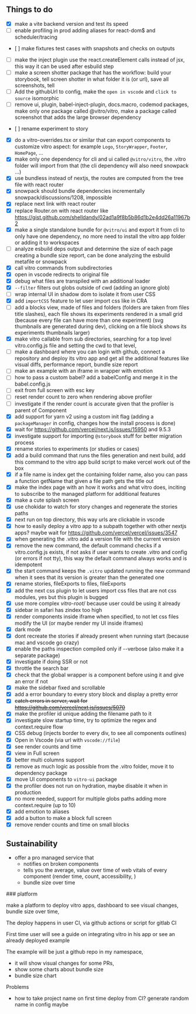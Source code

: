 ## Things to do

-   [x] make a vite backend version and test its speed
-   [ ] enable profiling in prod adding aliases for react-dom$ and scheduler/tracing
-   [ ] make fixtures test cases with snapshots and checks on outputs
-   [ ] make the inject plugin use the react.createElement calls instead of jsx, this way it can be used after esbuild step
-   [ ] make a screen shotter package that has the workflow: build your storybook, tell screen shotter in what folder it is (or url), save all screenshots, tell
-   [ ] Add the githubUrl to config, make the `open in vscode` and `click to source` isomorphic
-   [ ] remove ui, plugin, babel-inject-plugin, docs.macro, codemod packages, make only one package called @vitro/vitro, make a package called screenshot that adds the large browser dependency
-   [ ] rename experiment to story
-   [x] do a vitro-overrides.tsx or similar that can export components to customize vitro aspect: for example `Logo`, `StoryWrapper`, `Footer`, `HomePage`, ...
-   [x] make only one dependency for cli and ui called `@vitro/vitro`, the .vitro folder will import from that (the cli dependency will also need snowpack ...)
-   [x] use bundless instead of nextjs, the routes are computed from the tree file with react router
-   [x] snowpack should bundle dependencies incrementally snowpack/discussions/1208, impossible
-   [x] replace next link with react router
-   [x] replace Router.on with react router like https://gist.github.com/shelldandy/02ad1a9f8b5b86d1b2e4dd26a11967b2
-   [x] make a single standalone bundle for `@vitro/ui` and export it from cli to only have one dependency, no more need to install the vitro app folder or adding it to workspaces
-   [ ] analyze esbuild deps output and determine the size of each page creating a bundle size report, can be done analyzing the esbuild metafile or snowpack
-   [x] call vitro commands from subdirectories
-   [x] open in vscode redirects to original file
-   [x] debug what files are transpiled with an additional loader
-   [x] `--filter` filters out globs outside of cwd (adding an ignore glob)
-   [ ] wrap internal UI in shadow dom to isolate it from user CSS
-   [x] add `importCSS` feature to let user import css like in CRA
-   [ ] add a blocks view, made of files and folders (folders are taken from files title slashes), each file shows its experiments rendered in a small grid (because every file can have more than one experiment) (svg thumbnails are generated during dev), clicking on a file block shows its experiments thumbnails larger)
-   [x] make vitro callable from sub directories, searching for a top level vitro.config.js file and setting the cwd to that level,
-   [ ] make a dashboard where you can login with github, connect a repository and deploy its vitro app and get all the additional features like visual diffs, performance report, bundle size report
-   [ ] make an example with an iframe in wrapper with emotion
-   [ ] how to pass a custom babel? add a babelConfig and merge it in the babel.config.js
-   [ ] exit from full screen with esc key
-   [ ] reset render count to zero when rendering above profiler
-   [ ] investigate if the render count is accurate given that the profiler is parent of Component
-   [x] add support for yarn v2 using a custom init flag (adding a `packageManager` in config, changes how the install process is done)
-   [x] wait for https://github.com/vercel/next.js/issues/15950 and 9.5.3
-   [x] investigate support for importing `@storybook` stuff for better migration process
-   [x] rename stories to experiments (or studies or cases)
-   [x] add a build command that runs the files generation and next build, add this command to the vitro app build script to make vercel work out of the box
-   [x] if a file name is index get the containing folder name, also you can pass a function getName that given a file path gets the title out
-   [x] make the index page with an how it works and what vitro does, inciting to subscribe to the managed platform for additional features
-   [x] make a cute splash screen
-   [x] use chokidar to watch for story changes and regenerate the stories paths
-   [x] next run on top directory, this way urls are clickable in vscode
-   [x] how to easily deploy a vitro app to a subpath together with other nextjs apps? maybe wait for https://github.com/vercel/vercel/issues/3547
-   [x] when generating the .vitro add a version file with the current version
-   [x] remove the new command, the default command checks if a vitro.config.js exists, if not asks if user wants to create .vitro and config (or errors if not tty), this way the default command always works and is idempotent
-   [x] the start command keeps the `.vitro` updated running the new command when it sees that its version is greater than the generated one
-   [x] rename stories, fileExports to files, fileExports
-   [x] add the next css plugin to let users import css files that are not css modules, yes but this plugin is bugged
-   [x] use more complex _vitro-root_/ because user could be using it already
-   [x] sidebar in safari has zindex too high
-   [x] render components inside iframe when specified, to not let css files modify the UI (or maybe render my UI inside iframes)
-   [x] dark mode
-   [x] dont recreate the stories if already present when running start (because mac and vscode go crazy)
-   [x] enable the paths inspection compiled only if --verbose (also make it a separate package)
-   [x] investigate if doing SSR or not
-   [x] throttle the search bar
-   [x] check that the global wrapper is a component before using it and give an error if not
-   [x] make the sidebar fixed and scrollable
-   [x] add a error boundary to every story block and display a pretty error
-   [x] ~~catch errors in server, wait for https://github.com/vercel/next.js/issues/5070~~
-   [x] make the profiler id unique adding the filename path to it
-   [x] investigate slow startup time, try to optimize the regex and context.require flow
-   [x] CSS debug (injects border to every div, to see all components outlines)
-   [x] Open in Vscode (via url with `vscode://file`)
-   [x] see render counts and time
-   [x] view in Full screen
-   [x] better multi columns support
-   [x] remove as much logic as possible from the .vitro folder, move it to dependency package
-   [x] move UI components to `vitro-ui` package
-   [x] the profiler does not run on hydration, maybe disable it when in production
-   [x] no more needed, support for multiple globs paths adding more context.require (up to 10)
-   [x] add emotion to aliases
-   [x] add a button to make a block full screen
-   [x] remove render counts and time on small blocks

## Sustainability

-   offer a pro managed service that
    -   notifies on broken components
    -   tells you the average, value over time of web vitals of every component (render time, count, accessibility, )
    -   bundle size over time

### platform

make a platform to deploy vitro apps, dashboard to see visual changes, bundle size over time,

The deploy happens in user CI, via github actions or script for gitlab CI

First time user will see a guide on integrating vitro in his app or see an already deployed example

The example will be just a github repo in my namespace,

-   it will show visual changes for some PRs,
-   show some charts about bundle size
-   bundle size chart

Problems

-   how to take project name on first time deploy from CI? generate random name in config maybe
